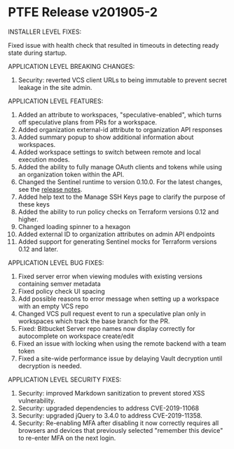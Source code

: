 # PTFE Release v201905-2


INSTALLER LEVEL FIXES:

Fixed issue with health check that resulted in timeouts in detecting ready state during startup.

APPLICATION LEVEL BREAKING CHANGES:
1. Security: reverted VCS client URLs to being immutable to prevent secret leakage in the site admin.

 APPLICATION LEVEL FEATURES:
1. Added an attribute to workspaces, "speculative-enabled", which turns off speculative plans from PRs for a workspace.
1. Added organization external-id attribute to organization API responses
1. Added summary popup to show additional information about workspaces.
1. Added workspace settings to switch between remote and local execution modes.
1. Added the ability to fully manage OAuth clients and tokens while using an organization token within the API.
1. Changed the Sentinel runtime to version 0.10.0. For the latest changes, see the [release notes](https://docs.hashicorp.com/sentinel/changelog#0-10-0-april-18-2019-).
1. Added help text to the Manage SSH Keys page to clarify the purpose of these keys
1. Added the ability to run policy checks on Terraform versions 0.12 and higher.
1. Changed loading spinner to a hexagon
1. Added external ID to organization attributes on admin API endpoints
1. Added support for generating Sentinel mocks for Terraform versions 0.12 and later.

 APPLICATION LEVEL BUG FIXES:
1. Fixed server error when viewing modules with existing versions containing semver metadata
1. Fixed policy check UI spacing
1. Add possible reasons to error message when setting up a workspace with an empty VCS repo
1. Changed VCS pull request event to run a speculative plan only in workspaces which track the base branch for the PR.
1. Fixed: Bitbucket Server repo names now display correctly for autocomplete on workspace create/edit
1. Fixed an issue with locking when using the remote backend with a team token
1. Fixed a site-wide performance issue by delaying Vault decryption until decryption is needed.

 APPLICATION LEVEL SECURITY FIXES:
1. Security: improved Markdown sanitization to prevent stored XSS vulnerability.
1. Security: upgraded dependencies to address CVE-2019-11068
1. Security: upgraded jQuery to 3.4.0 to address CVE-2019-11358.
1. Security: Re-enabling MFA after disabling it now correctly requires all browsers and devices that previously selected "remember this device" to re-enter MFA on the next login.

